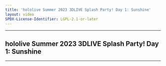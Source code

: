 ```yaml
---
title: 'hololive Summer 2023 3DLIVE Splash Party! Day 1: Sunshine'
layout: video
SPDX-License-Identifier: LGPL-2.1-or-later
---
```


---

## hololive Summer 2023 3DLIVE Splash Party! Day 1: Sunshine

<div class="container">
  <video-js id="my-video" class="vjs-fluid vjs-layout-medium" controls preload="auto" poster="https://media.discordapp.net/attachments/1181190364565094432/1181190793185210439/holospsunshine.jpg">
    <source src="https://xx58j-my.sharepoint.com/:v:/g/personal/peekaboo_xx58j_onmicrosoft_com/ESf87PSLxpdOqQos0ikCrE0Bf7pbcnTKzrZYrwLpgI9JKw?download=1" type="video/mp4"/>
  </video-js>
</div>

---
